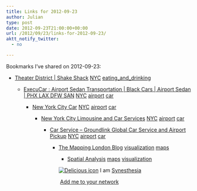 ```yaml
---
title: Links for 2012-09-23
author: Julian
type: post
date: 2012-09-23T21:00:00+00:00
url: /2012/09/23/links-for-2012-09-23/
aktt_notify_twitter:
  - no

---
```

Bookmarks I&#8217;ve shared on 2012-09-23:

  * [Theater District | Shake Shack][1] 
    [NYC][2] [eating\_and\_drinking][3] </li> 
    
      * [ExecuCar : Airport Sedan Transportation | Black Cars | Airport Sedan | PHX LAX DFW SAN][4] 
        [NYC][2] [airport][5] [car][6] </li> 
        
          * [New York City Car][7] 
            [NYC][2] [airport][5] [car][6] </li> 
            
              * [New York City Limousine and Car Services][8] 
                [NYC][2] [airport][5] [car][6] </li> 
                
                  * [Car Service &#8211; Groundlink Global Car Service and Airport Pickup][9] 
                    [NYC][2] [airport][5] [car][6] </li> 
                    
                      * [The Mapping London Blog][10] 
                        [visualization][11] [maps][12] </li> 
                        
                          * [Spatial Analysis][13] 
                            [maps][12] [visualization][11] </li> </ul> 
                            
                            <p class="deliciouslink">
                              <a href="https://del.icio.us/synesthesia" title="See all my bookmarks on del.icio.us"><img src="https://www.synesthesia.co.uk/images/deliciousicon.jpg" alt="Delicious icon" /></a>&nbsp;I am <a href="https://del.icio.us/synesthesia" title="See all my bookmarks on del.icio.us">Synesthesia</a>
                            </p>
                            
                            <p class="deliciouslink">
                              <a href="https://del.icio.us/network?add=synesthesia" title="Add me to your del.icio.us network"><img src="https://www.synesthesia.co.uk/images/add.gif" alt="" /></a>&nbsp;<a href="https://del.icio.us/network?add=synesthesia" title="Add me to your del.icio.us network">Add me to your network</a>
                            </p>

 [1]: https://www.shakeshack.com/location/theater-district/
 [2]: https://www.delicious.com/synesthesia/NYC
 [3]: https://www.delicious.com/synesthesia/eating_and_drinking
 [4]: https://www.execucar.com/
 [5]: https://www.delicious.com/synesthesia/airport
 [6]: https://www.delicious.com/synesthesia/car
 [7]: https://www.dial7.com/
 [8]: https://www.lincolnlimousine.com/rates/nyc-airport-rates/john-f-kennedy-international-airport-jfk/
 [9]: https://www.groundlink.com/
 [10]: https://mappinglondon.co.uk/
 [11]: https://www.delicious.com/synesthesia/visualization
 [12]: https://www.delicious.com/synesthesia/maps
 [13]: https://spatialanalysis.co.uk/